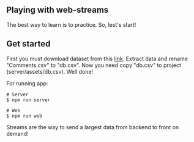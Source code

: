 ## Playing with web-streams

The best way to learn is to practice. So, lest's start! 

## Get started 

First you must download dataset from this [link](https://www.kaggle.com/datasets/hossaingh/udemy-courses?select=Comments.csv). Extract data and rename "Comments.csv" to "db.csv". Now you need copy "db.csv" to project (server/assets/db.csv). Well done!

For running app:
```
# Server
$ npm run server

# Web
$ npm run web
```

Streams are the way to send a largest data from backend to front on demand! 